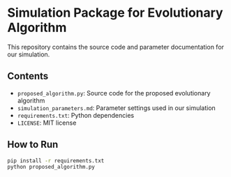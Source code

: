# Simulation Package for Evolutionary Algorithm

This repository contains the source code and parameter documentation for our simulation.

## Contents
- `proposed_algorithm.py`: Source code for the proposed evolutionary algorithm
- `simulation_parameters.md`: Parameter settings used in our simulation
- `requirements.txt`: Python dependencies
- `LICENSE`: MIT license

## How to Run
```bash
pip install -r requirements.txt
python proposed_algorithm.py
```
